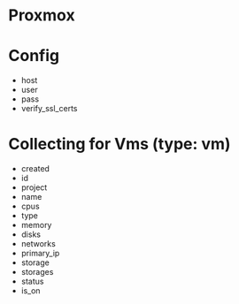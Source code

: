 # Proxmox

# Config

* host
* user
* pass
* verify_ssl_certs

# Collecting for Vms (type: vm)

* created
* id
* project
* name
* cpus
* type
* memory
* disks
* networks
* primary_ip
* storage
* storages
* status
* is_on